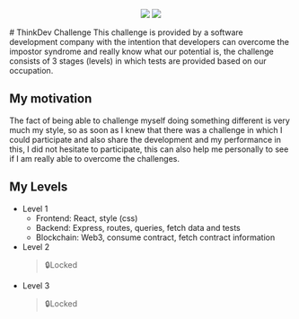 <p align="center">
    <a href="https://t.me/thinkanddev"><img src="https://badgen.net/badge/ThinkAndDev%20Challenge/Telegram/cyan?icon=telegram" /></a>
    <a href="https://www.linkedin.com/posts/activity-7026209383256600577-9Nmz"><img src="https://badgen.net/badge/Publication/Linkedin/blue" /></a>
</p>
# ThinkDev Challenge
This challenge is provided by a software development company with the intention that developers can overcome the impostor syndrome and really know what our potential is, the challenge consists of 3 stages (levels) in which tests are provided based on our occupation.

## My motivation
The fact of being able to challenge myself doing something different is very much my style, so as soon as I knew that there was a challenge in which I could participate and also share the development and my performance in this, I did not hesitate to participate, this can also help me personally to see if I am really able to overcome the challenges.

## My Levels
- Level 1
  - Frontend: React, style (css)
  - Backend: Express, routes, queries, fetch data and tests
  - Blockchain: Web3, consume contract, fetch contract information
- Level 2
  > 🔒Locked
- Level 3
  > 🔒Locked
